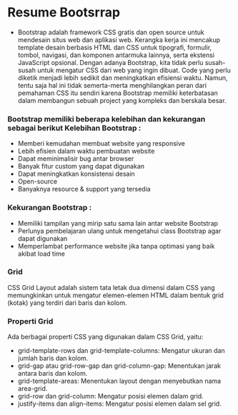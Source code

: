 # Resume Bootsrrap

- Bootstrap adalah framework CSS gratis dan open source untuk mendesain situs web dan aplikasi web. Kerangka kerja ini mencakup template desain berbasis HTML dan CSS untuk tipografi, formulir, tombol, navigasi, dan komponen antarmuka lainnya, serta ekstensi JavaScript opsional. Dengan adanya Bootstrap, kita tidak perlu susah-susah untuk mengatur CSS dari web yang ingin dibuat. Code yang perlu diketik menjadi lebih sedikit dan meningkatkan efisiensi waktu. Namun, tentu saja hal ini tidak semerta-merta menghilangkan peran dari pemahaman CSS itu sendiri karena Bootstrap memiliki keterbatasan dalam membangun sebuah project yang kompleks dan berskala besar.

### Bootstrap memiliki beberapa kelebihan dan kekurangan sebagai berikut Kelebihan Bootstrap :

- Memberi kemudahan membuat website yang responsive
- Lebih efisien dalam waktu pembuatan website
- Dapat meminimalisir bug antar browser
- Banyak fitur custom yang dapat digunakan
- Dapat meningkatkan konsistensi desain
- Open-source
- Banyaknya resource & support yang tersedia

### Kekurangan Bootstrap :

- Memiliki tampilan yang mirip satu sama lain antar website Bootstrap
- Perlunya pembelajaran ulang untuk mengetahui class Bootstrap agar dapat digunakan
- Memperlambat performance website jika tanpa optimasi yang baik akibat load time

### Grid

CSS Grid Layout adalah sistem tata letak dua dimensi dalam CSS yang memungkinkan untuk mengatur elemen-elemen HTML dalam bentuk grid (kotak) yang terdiri dari baris dan kolom.

### Properti Grid

Ada berbagai properti CSS yang digunakan dalam CSS Grid, yaitu:

- grid-template-rows dan grid-template-columns: Mengatur ukuran dan jumlah baris dan kolom.
- grid-gap atau grid-row-gap dan grid-column-gap: Menentukan jarak antara baris dan kolom.
- grid-template-areas: Menentukan layout dengan menyebutkan nama area-grid.
- grid-row dan grid-column: Mengatur posisi elemen dalam grid.
- justify-items dan align-items: Mengatur posisi elemen dalam sel grid.
